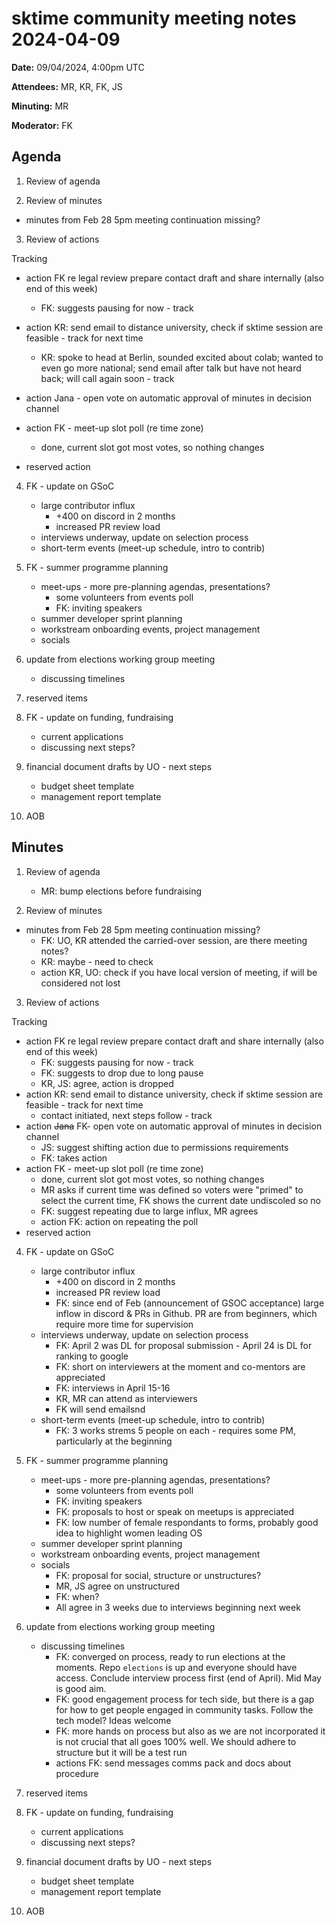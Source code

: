 # sktime community meeting notes 2024-04-09

**Date:** 
09/04/2024, 4:00pm UTC

**Attendees:** MR, KR, FK, JS

**Minuting:** MR

**Moderator:** FK

## Agenda

1. Review of agenda

2. Review of minutes
* minutes from Feb 28 5pm meeting continuation missing?

3. Review of actions

Tracking

* action FK re legal review prepare contact draft and share internally (also end of this week)
    * FK: suggests pausing for now - track
* action KR: send email to distance university, check if sktime session are feasible - track for next time
    * KR: spoke to head at Berlin, sounded excited about colab; wanted to even go more national; send email after talk but have not heard back; will call again soon - track
* action Jana - open vote on automatic approval of minutes in decision channel

* action FK - meet-up slot poll (re time zone)
    * done, current slot got most votes, so nothing changes
* reserved action

4. FK - update on GSoC

    * large contributor influx
        * +400 on discord in 2 months
        * increased PR review load
    * interviews underway, update on selection process
    * short-term events (meet-up schedule, intro to contrib)

5. FK - summer programme planning

    * meet-ups - more pre-planning agendas, presentations?
        * some volunteers from events poll
        * FK: inviting speakers
    * summer developer sprint planning
    * workstream onboarding events, project management
    * socials

6. update from elections working group meeting

    * discussing timelines

7. reserved items


8. FK - update on funding, fundraising

    * current applications
    * discussing next steps?

9. financial document drafts by UO - next steps
    * budget sheet template
    * management report template

10. AOB

## Minutes

1. Review of agenda
    - MR: bump elections before fundraising

2. Review of minutes
* minutes from Feb 28 5pm meeting continuation missing?
    * FK: UO, KR attended the carried-over session, are there meeting notes?
    * KR: maybe - need to check
    * action KR, UO: check if you have local version of meeting, if will be considered not lost

3. Review of actions

Tracking

* action FK re legal review prepare contact draft and share internally (also end of this week)
    * FK: suggests pausing for now - track
    * FK: suggests to drop due to long pause 
    * KR, JS: agree, action is dropped
* action KR: send email to distance university, check if sktime session are feasible - track for next time
    * contact initiated, next steps follow - track
* action ~~Jana~~ FK- open vote on automatic approval of minutes in decision channel
    * JS: suggest shifting action due to permissions requirements
    * FK: takes action
* action FK - meet-up slot poll (re time zone)
    * done, current slot got most votes, so nothing changes
    * MR asks if current time was defined so voters were "primed" to select the current time, FK shows the current date undiscoled so no
    * FK: suggest repeating due to large influx, MR agrees
    * action FK: action on repeating the poll 
* reserved action

4. FK - update on GSoC
    * large contributor influx
        * +400 on discord in 2 months
        * increased PR review load
        * FK: since end of Feb (announcement of GSOC acceptance) large inflow in discord & PRs in Github. PR are from beginners, which require more time for supervision
    * interviews underway, update on selection process
        * FK: April 2 was DL for proposal submission - April 24 is DL for ranking to google
        * FK: short on interviewers at the moment and co-mentors are appreciated
        * FK: interviews in April 15-16
        * KR, MR can attend as interviewers
        * FK will send emailsnd
    * short-term events (meet-up schedule, intro to contrib)
         * FK: 3 works strems 5 people on each - requires some PM, particularly at the beginning

5. FK - summer programme planning

    * meet-ups - more pre-planning agendas, presentations?
        * some volunteers from events poll
        * FK: inviting speakers
        * FK: proposals to host or speak on meetups is appreciated
        * FK: low number of female respondants to forms, probably good idea to highlight women leading OS
    * summer developer sprint planning
    * workstream onboarding events, project management
    * socials
        * FK: proposal for social, structure or unstructures?
        * MR, JS agree on unstructured
        * FK: when?
        * All agree in 3 weeks due to interviews beginning next week

9. update from elections working group meeting
    * discussing timelines
        * FK: converged on process, ready to run elections at the moments. Repo `elections` is up and everyone should have access. Conclude interview process first (end of April). Mid May is good aim. 
        * FK: good engagement process for tech side, but there is a gap for how to get people engaged in community tasks. Follow the tech model? Ideas welcome
        * FK: more hands on process but also as we are not incorporated it is not crucial that all goes 100% well. We should adhere to structure but it will be a test run
        * actions FK: send messages comms pack and docs about procedure

7. reserved items


6. FK - update on funding, fundraising

    * current applications
    * discussing next steps?

8. financial document drafts by UO - next steps
    * budget sheet template
    * management report template

10. AOB
